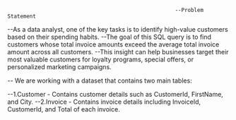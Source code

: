                                                          --Problem Statement
--As a data analyst, one of the key tasks is to identify high-value customers based on their spending habits.
--The goal of this SQL query is to find customers whose total invoice amounts exceed the average total invoice amount across all customers. 
--This insight can help businesses target their most valuable customers for loyalty programs, special offers, or personalized marketing campaigns.
                                                         
                                                
-- We are working with a dataset that contains two main tables:

--1.Customer - Contains customer details such as CustomerId, FirstName, and City.
--2.Invoice - Contains invoice details including InvoiceId, CustomerId, and Total of each invoice.






